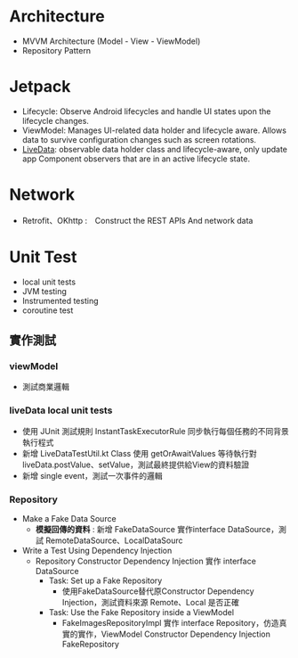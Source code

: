 # Architecture
   - MVVM Architecture (Model - View - ViewModel)
   - Repository Pattern
# Jetpack
   - Lifecycle: Observe Android lifecycles and handle UI states upon the lifecycle changes.
   - ViewModel: Manages UI-related data holder and lifecycle aware. Allows data to survive configuration changes such as screen rotations.
   - [LiveData](https://developer.android.com/topic/libraries/architecture/livedata): observable data holder class and lifecycle-aware, only update app Component observers that are in an active lifecycle state.
# Network
  - Retrofit、OKhttp :　Construct the REST APIs And network data
# Unit Test 
  - local unit tests
  - JVM testing
  - Instrumented testing
  - coroutine test

## 實作測試
  ### viewModel 
  - 測試商業邏輯
  ### liveData local unit tests
  - 使用 JUnit 測試規則 InstantTaskExecutorRule 同步執行每個任務的不同背景執行程式
  - 新增 LiveDataTestUtil.kt Class 使用 getOrAwaitValues 等待執行對 liveData.postValue、setValue，測試最終提供給View的資料驗證
  - 新增 single event，測試一次事件的邏輯 
  ### Repository
  - Make a Fake Data Source
    - **模擬回傳的資料** : 新增 FakeDataSource 實作interface DataSource，測試 RemoteDataSource、LocalDataSourc 
  - Write a Test Using Dependency Injection
    - Repository Constructor Dependency Injection 實作 interface DataSource
       - Task: Set up a Fake Repository
         - 使用FakeDataSource替代原Constructor Dependency Injection，測試資料來源 Remote、Local 是否正確
       - Task: Use the Fake Repository inside a ViewModel
         - FakeImagesRepositoryImpl 實作 interface Repository，仿造真實的實作，ViewModel Constructor Dependency Injection FakeRepository


